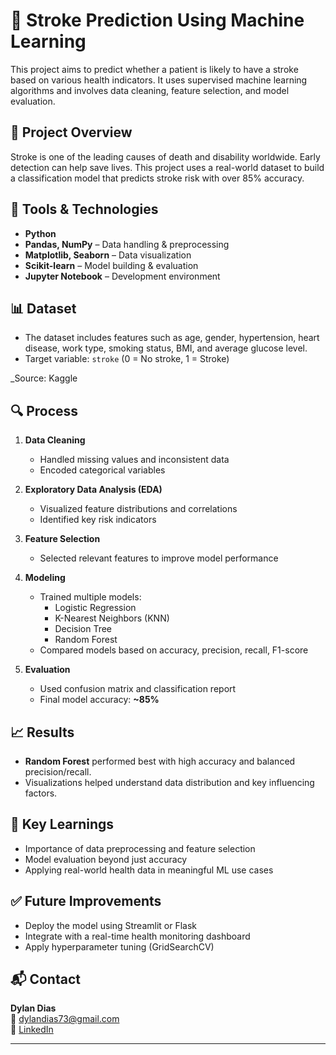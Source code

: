 # 🧠 Stroke Prediction Using Machine Learning

This project aims to predict whether a patient is likely to have a stroke based on various health indicators. It uses supervised machine learning algorithms and involves data cleaning, feature selection, and model evaluation.

## 📌 Project Overview

Stroke is one of the leading causes of death and disability worldwide. Early detection can help save lives. This project uses a real-world dataset to build a classification model that predicts stroke risk with over 85% accuracy.

## 🔧 Tools & Technologies

- **Python**
- **Pandas, NumPy** – Data handling & preprocessing
- **Matplotlib, Seaborn** – Data visualization
- **Scikit-learn** – Model building & evaluation
- **Jupyter Notebook** – Development environment

## 📊 Dataset

- The dataset includes features such as age, gender, hypertension, heart disease, work type, smoking status, BMI, and average glucose level.
- Target variable: `stroke` (0 = No stroke, 1 = Stroke)

_Source: Kaggle

## 🔍 Process

1. **Data Cleaning**
   - Handled missing values and inconsistent data
   - Encoded categorical variables

2. **Exploratory Data Analysis (EDA)**
   - Visualized feature distributions and correlations
   - Identified key risk indicators

3. **Feature Selection**
   - Selected relevant features to improve model performance

4. **Modeling**
   - Trained multiple models:  
     - Logistic Regression  
     - K-Nearest Neighbors (KNN)  
     - Decision Tree  
     - Random Forest
   - Compared models based on accuracy, precision, recall, F1-score

5. **Evaluation**
   - Used confusion matrix and classification report
   - Final model accuracy: **~85%**

## 📈 Results

- **Random Forest** performed best with high accuracy and balanced precision/recall.
- Visualizations helped understand data distribution and key influencing factors.


## 📌 Key Learnings

- Importance of data preprocessing and feature selection
- Model evaluation beyond just accuracy
- Applying real-world health data in meaningful ML use cases

## ✅ Future Improvements

- Deploy the model using Streamlit or Flask
- Integrate with a real-time health monitoring dashboard
- Apply hyperparameter tuning (GridSearchCV)

## 📬 Contact

**Dylan Dias**  
📧 dylandias73@gmail.com  
🔗 [LinkedIn](https://www.linkedin.com/in/dylan-dias-7937492a4)

---



